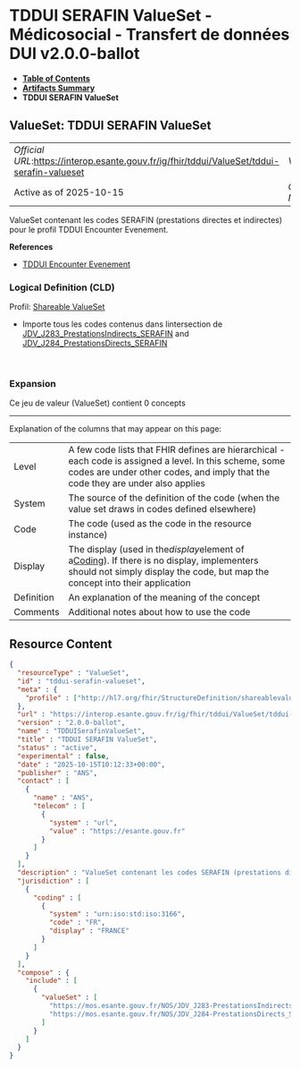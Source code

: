 # TDDUI SERAFIN ValueSet - Médicosocial - Transfert de données DUI v2.0.0-ballot

* [**Table of Contents**](toc.md)
* [**Artifacts Summary**](artifacts.md)
* **TDDUI SERAFIN ValueSet**

## ValueSet: TDDUI SERAFIN ValueSet 

| | |
| :--- | :--- |
| *Official URL*:https://interop.esante.gouv.fr/ig/fhir/tddui/ValueSet/tddui-serafin-valueset | *Version*:2.0.0-ballot |
| Active as of 2025-10-15 | *Computable Name*:TDDUISerafinValueSet |

 
ValueSet contenant les codes SERAFIN (prestations directes et indirectes) pour le profil TDDUI Encounter Evenement. 

 **References** 

* [TDDUI Encounter Evenement](StructureDefinition-tddui-encounter-evenement.md)

### Logical Definition (CLD)

Profil: [Shareable ValueSet](http://hl7.org/fhir/R4/shareablevalueset.html)

* Importe tous les codes contenus dans lintersection de [JDV_J283_PrestationsIndirects_SERAFIN](https://interop.esante.gouv.fr/terminologies/1.2.0/ValueSet-JDV-J283-PrestationsIndirects-SERAFIN.html) and [JDV_J284_PrestationsDirects_SERAFIN](https://interop.esante.gouv.fr/terminologies/1.2.0/ValueSet-JDV-J284-PrestationsDirects-SERAFIN.html)

 

### Expansion

Ce jeu de valeur (ValueSet) contient 0 concepts

-------

 Explanation of the columns that may appear on this page: 

| | |
| :--- | :--- |
| Level | A few code lists that FHIR defines are hierarchical - each code is assigned a level. In this scheme, some codes are under other codes, and imply that the code they are under also applies |
| System | The source of the definition of the code (when the value set draws in codes defined elsewhere) |
| Code | The code (used as the code in the resource instance) |
| Display | The display (used in the*display*element of a[Coding](http://hl7.org/fhir/R4/datatypes.html#Coding)). If there is no display, implementers should not simply display the code, but map the concept into their application |
| Definition | An explanation of the meaning of the concept |
| Comments | Additional notes about how to use the code |



## Resource Content

```json
{
  "resourceType" : "ValueSet",
  "id" : "tddui-serafin-valueset",
  "meta" : {
    "profile" : ["http://hl7.org/fhir/StructureDefinition/shareablevalueset"]
  },
  "url" : "https://interop.esante.gouv.fr/ig/fhir/tddui/ValueSet/tddui-serafin-valueset",
  "version" : "2.0.0-ballot",
  "name" : "TDDUISerafinValueSet",
  "title" : "TDDUI SERAFIN ValueSet",
  "status" : "active",
  "experimental" : false,
  "date" : "2025-10-15T10:12:33+00:00",
  "publisher" : "ANS",
  "contact" : [
    {
      "name" : "ANS",
      "telecom" : [
        {
          "system" : "url",
          "value" : "https://esante.gouv.fr"
        }
      ]
    }
  ],
  "description" : "ValueSet contenant les codes SERAFIN (prestations directes et indirectes) pour le profil TDDUI Encounter Evenement.",
  "jurisdiction" : [
    {
      "coding" : [
        {
          "system" : "urn:iso:std:iso:3166",
          "code" : "FR",
          "display" : "FRANCE"
        }
      ]
    }
  ],
  "compose" : {
    "include" : [
      {
        "valueSet" : [
          "https://mos.esante.gouv.fr/NOS/JDV_J283-PrestationsIndirects_SERAFIN/FHIR/JDV-J283-PrestationsIndirects-SERAFIN",
          "https://mos.esante.gouv.fr/NOS/JDV_J284-PrestationsDirects_SERAFIN/FHIR/JDV-J284-PrestationsDirects-SERAFIN"
        ]
      }
    ]
  }
}

```
